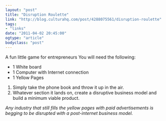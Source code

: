 ```yaml
---
layout: "post"
title: "Disruption Roulette"
link: "http://blog.culturahq.com/post/4288075561/disruption-roulette"
tags: 
- "links"
date: "2011-04-02 20:45:00"
ogtype: "article"
bodyclass: "post"
---
```


A fun little game for entrepreneurs You will need the following:  
 * 1 White board  
 * 1 Computer with Internet connection  
 * 1 Yellow Pages

1. Simply take the phone book and throw it up in the air.
2. Whatever section it lands on, create a disruptive business model and build a minimum viable product.

*Any industry that still fills the yellow pages with paid advertisements is begging to be disrupted with a post-internet business model.*